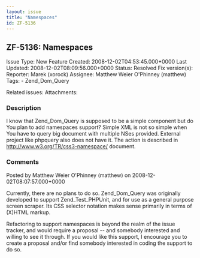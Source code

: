 ```yaml
---
layout: issue
title: "Namespaces"
id: ZF-5136
---
```


ZF-5136: Namespaces
-------------------

 Issue Type: New Feature Created: 2008-12-02T04:53:45.000+0000 Last Updated: 2008-12-02T08:09:56.000+0000 Status: Resolved Fix version(s): 
 Reporter:  Marek (xorock)  Assignee:  Matthew Weier O'Phinney (matthew)  Tags: - Zend\_Dom\_Query
 
 Related issues: 
 Attachments: 
### Description

I know that Zend\_Dom\_Query is supposed to be a simple component but do You plan to add namespaces support? Simple XML is not so simple when You have to query big document with multiple NSes provided. External project like phpquery also does not have it. The action is described in <http://www.w3.org/TR/css3-namespace/> document.

 

 

### Comments

Posted by Matthew Weier O'Phinney (matthew) on 2008-12-02T08:07:57.000+0000

Currently, there are no plans to do so. Zend\_Dom\_Query was originally developed to support Zend\_Test\_PHPUnit, and for use as a general purpose screen scraper. Its CSS selector notation makes sense primarily in terms of (X)HTML markup.

Refactoring to support namespaces is beyond the realm of the issue tracker, and would require a proposal -- and somebody interested and willing to see it through. If you would like this support, I encourage you to create a proposal and/or find somebody interested in coding the support to do so.

 

 